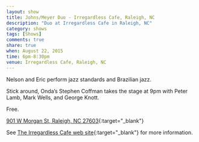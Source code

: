 ```yaml
---
layout: show
title: Johns/Meyer Duo - Irregardless Cafe, Raleigh, NC
description: "Duo at Irregardless Cafe in Raleigh, NC"
category: shows
tags: [Shows]
comments: true
share: true
when: August 22, 2015
time: 6pm-8:30pm
venue: Irregardless Cafe, Raleigh, NC
---
```


Nelson and Eric perform jazz standards and Brazilian jazz.

Stick around, Onda’s Stephen Coffman takes the stage at 9pm with Peter Lamb, Mark Wells, and George Knott.

Free.

[901 W Morgan St, Raleigh, NC 27603](https://www.google.com/maps/place/Irregardless+Cafe+%26+Catering/@35.781173,-78.656003,17z/data=!3m1!4b1!4m2!3m1!1s0x0:0xf805aebd93125ade){:target="_blank"}

See [The Irregardless Cafe web site](http://www.irregardless.com/){:target="_blank"} for more information.
